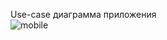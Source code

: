 Use-case диаграмма приложения\
![mobile](https://github.com/user-attachments/assets/04d6d74a-39f9-4b10-90c8-6d814ac59468)
